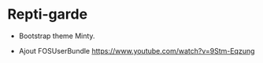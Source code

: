 # Repti-garde

- Bootstrap theme Minty.

- Ajout FOSUserBundle
https://www.youtube.com/watch?v=9Stm-Eqzung